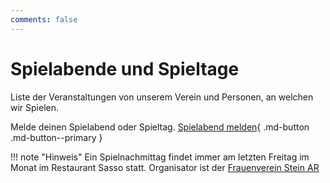 ```yaml
---
comments: false
---
```


# Spielabende und Spieltage

Liste der Veranstaltungen von unserem Verein und Personen, an welchen wir Spielen.



Melde deinen Spielabend oder Spieltag.
[Spielabend melden](https://docs.google.com/forms/d/e/1FAIpQLSdKcUtD8SynHjB7X-ITrudSGMqNvi_XcgYzIAZaO1iyqjA3bg/viewform?usp=sf_link){ .md-button .md-button--primary }



!!! note "Hinweis"
    Ein Spielnachmittag findet immer am letzten Freitag im Monat im Restaurant Sasso statt.
    Organisator ist der [Frauenverein Stein AR](https://www.stein-ar.ch/vereinsliste/7199)


<!-- Testing -->
<!-- 
<script src="https://giscus.app/client.js"
        data-repo="spielsteinar/spielstein.ch"
        data-repo-id="R_kgDOMewAeQ"
        data-category="Veranstaltung"
        data-category-id="DIC_kwDOMewAec4CiRdF"
        data-mapping="pathname"
        data-strict="0"
        data-reactions-enabled="1"
        data-emit-metadata="0"
        data-input-position="bottom"
        data-theme="preferred_color_scheme"
        data-lang="de"
        crossorigin="anonymous"
        async>
</script>
-->